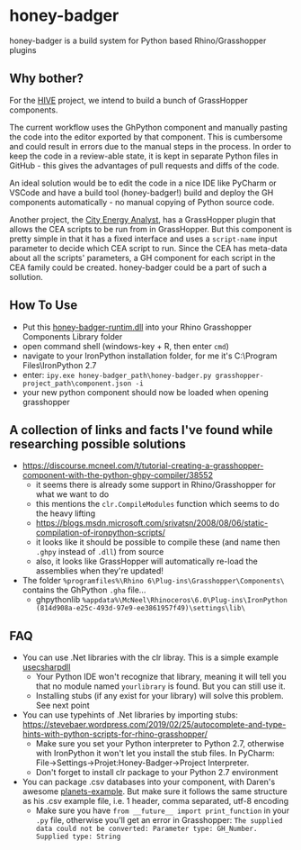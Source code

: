 # honey-badger
honey-badger is a build system for Python based Rhino/Grasshopper plugins

## Why bother?

For the [HIVE](https://github.com/architecture-building-systems/hive) project, we intend to build a bunch of GrassHopper components.

The current workflow uses the GhPython component and manually pasting the code into the editor exported by that component. This is
cumbersome and could result in errors due to the manual steps in the process. In order to keep the code in a review-able state,
it is kept in separate Python files in GitHub - this gives the advantages of pull requests and diffs of the code.

An ideal solution would be to edit the code in a nice IDE like PyCharm or VSCode and have a build tool (honey-badger!) build and deploy the
GH components automatically - no manual copying of Python source code.

Another project, the [City Energy Analyst](https://github.com/architecture-building-systems/CityEnergyAnalyst), has a GrassHopper
plugin that allows the CEA scripts to be run from in GrassHopper. But this component is pretty simple in that it has a fixed interface
and uses a `script-name` input parameter to decide which CEA script to run. Since the CEA has meta-data about all the scripts' 
parameters, a GH component for each script in the CEA family could be created. honey-badger could be a part of such a sollution. 

## How To Use
- Put this [honey-badger-runtim.dll](https://github.com/architecture-building-systems/honey-badger/blob/master/honey-badger-runtime/bin/honey-badger-runtime.dll) into your Rhino Grasshopper Components Library folder
- open command shell (windows-key + R, then enter ``cmd``)
- navigate to your IronPython installation folder, for me it's C:\Program Files\IronPython 2.7
- enter: ``ipy.exe honey-badger_path\honey-badger.py grasshopper-project_path\component.json -i``
- your new python component should now be loaded when opening grasshopper

## A collection of links and facts I've found while researching possible solutions

- https://discourse.mcneel.com/t/tutorial-creating-a-grasshopper-component-with-the-python-ghpy-compiler/38552
  - it seems there is already some support in Rhino/Grasshopper for what we want to do
  - this mentions the `clr.CompileModules` function which seems to do the heavy lifting
  - https://blogs.msdn.microsoft.com/srivatsn/2008/08/06/static-compilation-of-ironpython-scripts/
  - it looks like it should be possible to compile these (and name then `.ghpy` instead of `.dll`) from source
  - also, it looks like GrassHopper will automatically re-load the assemblies when they're updated!
- The folder `%programfiles%\Rhino 6\Plug-ins\Grasshopper\Components\` contains the GhPython `.gha` file...
  - ghpythonlib `%appdata%\McNeel\Rhinoceros\6.0\Plug-ins\IronPython (814d908a-e25c-493d-97e9-ee3861957f49)\settings\lib\`

## FAQ

- You can use .Net libraries with the clr libray. This is a simple example [usecsharpdll](/examples/usecsharpdll/usecsharpdll.py) 
	- Your Python IDE won't recognize that library, meaning it will tell you that no module named `yourlibrary` is found. But you can still use it.
	- Installing stubs (if any exist for your library) will solve this problem. See next point
- You can use typehints of .Net libraries by importing stubs: https://stevebaer.wordpress.com/2019/02/25/autocomplete-and-type-hints-with-python-scripts-for-rhino-grasshopper/
	- Make sure you set your Python interpreter to Python 2.7, otherwise with IronPython it won't let you install the stub files. In PyCharm: File->Settings->Projet:Honey-Badger->Project Interpreter.
	- Don't forget to install clr package to your Python 2.7 environment
- You can package .csv databases into your component, with Daren's awesome [planets-example](/examples/planets/). But make sure it follows the same structure as his .csv example file, i.e. 1 header, comma separated, utf-8 encoding
	- Make sure you have `from __future__ import print_function` in your `.py` file, otherwise you'll get an error in Grasshopper: `The supplied data could not be converted: Parameter type: GH_Number. Supplied type: String`
